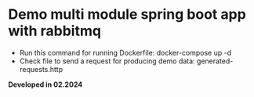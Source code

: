 # Demo multi module spring boot app with rabbitmq

- Run this command for running Dockerfile: docker-compose up -d
- Check file to send a request for producing demo data: generated-requests.http

**Developed in 02.2024**
  
